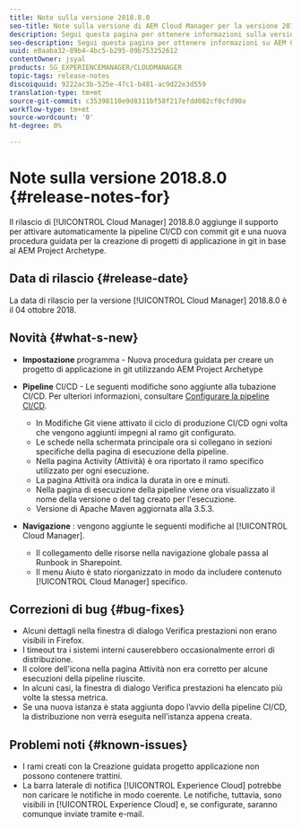 ```yaml
---
title: Note sulla versione 2018.8.0
seo-title: Note sulla versione di AEM Cloud Manager per la versione 2018.8.0
description: Segui questa pagina per ottenere informazioni sulla versione 2018.8.0 di Cloud Manager.
seo-description: Segui questa pagina per ottenere informazioni su AEM Cloud Manager Release 2018.8.0.
uuid: e8aaba32-89b4-4bc5-b295-09b753252612
contentOwner: jsyal
products: SG_EXPERIENCEMANAGER/CLOUDMANAGER
topic-tags: release-notes
discoiquuid: 9222ac3b-525e-47c1-b481-ac9d22e3d559
translation-type: tm+mt
source-git-commit: c35398110e9d8311bf58f217efdd082cf0cfd90a
workflow-type: tm+mt
source-wordcount: '0'
ht-degree: 0%

---
```



# Note sulla versione 2018.8.0 {#release-notes-for}

Il rilascio di [!UICONTROL Cloud Manager] 2018.8.0 aggiunge il supporto per attivare automaticamente la pipeline CI/CD con commit git e una nuova procedura guidata per la creazione di progetti di applicazione in git in base al AEM Project Archetype.

## Data di rilascio {#release-date}

La data di rilascio per la versione [!UICONTROL Cloud Manager] 2018.8.0 è il 04 ottobre 2018.

## Novità {#what-s-new}

* **Impostazione**  programma - Nuova procedura guidata per creare un progetto di applicazione in git utilizzando AEM Project Archetype

* **Pipeline**  CI/CD - Le seguenti modifiche sono aggiunte alla tubazione CI/CD. Per ulteriori informazioni, consultare [Configurare la pipeline CI/CD](configuring-pipeline.md).

   * In Modifiche Git viene attivato il ciclo di produzione CI/CD ogni volta che vengono aggiunti impegni al ramo git configurato.
   * Le schede nella schermata principale ora si collegano in sezioni specifiche della pagina di esecuzione della pipeline.
   * Nella pagina Activity (Attività) è ora riportato il ramo specifico utilizzato per ogni esecuzione.
   * La pagina Attività ora indica la durata in ore e minuti.
   * Nella pagina di esecuzione della pipeline viene ora visualizzato il nome della versione o del tag creato per l&#39;esecuzione.
   * Versione di Apache Maven aggiornata alla 3.5.3.

* **Navigazione** : vengono aggiunte le seguenti modifiche al  [!UICONTROL Cloud Manager].

   * Il collegamento delle risorse nella navigazione globale passa al Runbook in Sharepoint.
   * Il menu Aiuto è stato riorganizzato in modo da includere contenuto [!UICONTROL Cloud Manager] specifico.

## Correzioni di bug {#bug-fixes}

* Alcuni dettagli nella finestra di dialogo Verifica prestazioni non erano visibili in Firefox.
* I timeout tra i sistemi interni causerebbero occasionalmente errori di distribuzione.
* Il colore dell&#39;icona nella pagina Attività non era corretto per alcune esecuzioni della pipeline riuscite.
* In alcuni casi, la finestra di dialogo Verifica prestazioni ha elencato più volte la stessa metrica.
* Se una nuova istanza è stata aggiunta dopo l’avvio della pipeline CI/CD, la distribuzione non verrà eseguita nell’istanza appena creata.

## Problemi noti {#known-issues}

* I rami creati con la Creazione guidata progetto applicazione non possono contenere trattini.
* La barra laterale di notifica [!UICONTROL Experience Cloud] potrebbe non caricare le notifiche in modo coerente. Le notifiche, tuttavia, sono visibili in [!UICONTROL Experience Cloud] e, se configurate, saranno comunque inviate tramite e-mail.


